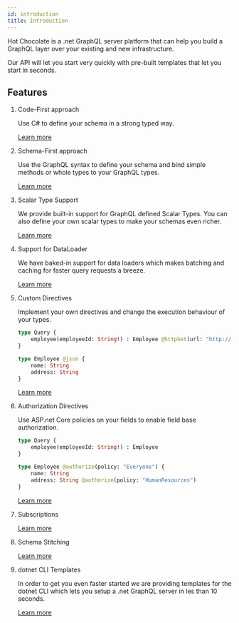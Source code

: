 ```yaml
---
id: introduction
title: Introduction
---
```


Hot Chocolate is a .net GraphQL server platform that can help you build a GraphQL layer over your existing and new infrastructure.

Our API will let you start very quickly with pre-built templates that let you start in seconds.

## Features

1. Code-First approach

    Use C# to define your schema in a strong typed way.

    [Learn more](code-first.md)

1. Schema-First approach

    Use the GraphQL syntax to define your schema and bind simple methods or whole types to your GraphQL types.

    [Learn more](schema-first.md)

1. Scalar Type Support

    We provide built-in support for GraphQL defined Scalar Types. You can also define your own scalar types to make your schemas even richer.

    [Learn more](custom-scalar-types.md)

1. Support for DataLoader

    We have baked-in support for data loaders which makes batching and caching for faster query requests a breeze.

    [Learn more](dataloaders.md)

1. Custom Directives

    Implement your own directives and change the execution behaviour of your types.

    ```graphql
    type Query {
        employee(employeeId: String!) : Employee @httpGet(url: "http://someserver/persons/$employeeId")
    }

    type Employee @json {
        name: String
        address: String
    }
    ```

    [Learn more](directive.md)

1. Authorization Directives

    Use ASP.net Core policies on your fields to enable field base authorization.

    ```graphql
    type Query {
        employee(employeeId: String!) : Employee
    }

    type Employee @authorize(policy: "Everyone") {
        name: String
        address: String @authorize(policy: "HumanResources")
    }
    ```

    [Learn more](authorization.md)

1. Subscriptions

    [Learn more](subscription.md)

1. Schema Stitching

    [Learn more](stitching.md)

1. dotnet CLI Templates

    In order to get you even faster started we are providing templates for the dotnet CLI which lets you setup a .net GraphQL server in les than 10 seconds.

    [Learn more](dotnet-cli.md)
